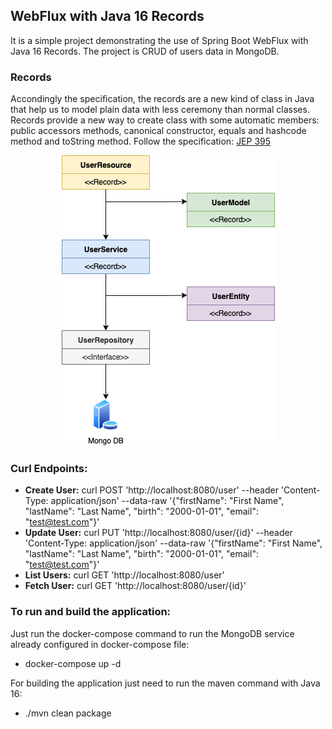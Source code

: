## WebFlux with Java 16 Records ##

It is a simple project demonstrating the use of Spring Boot WebFlux with Java 16 Records. The project is CRUD of users data in MongoDB.

### Records ###

Accondingly the specification, the records are a new kind of class in Java that help us to model plain data with less ceremony than normal classes. Records provide a new way to create class with some automatic members: public accessors methods, canonical constructor, equals and hashcode method and toString method. Follow the specification: <a href="https://openjdk.java.net/jeps/395" target="_blank">JEP 395</a>

<p align="center">
    <img src="https://github.com/welsoncarvalho/sb-record/blob/master/images/diagram.png" alt="Class Diagram">
</p>

### Curl Endpoints: ###

- **Create User:** curl POST 'http://localhost:8080/user' --header 'Content-Type: application/json' --data-raw '{"firstName": "First Name", "lastName": "Last Name", "birth": "2000-01-01", "email": "test@test.com"}'
- **Update User:** curl PUT 'http://localhost:8080/user/{id}' --header 'Content-Type: application/json' --data-raw '{"firstName": "First Name", "lastName": "Last Name", "birth": "2000-01-01", "email": "test@test.com"}'
- **List Users:** curl GET 'http://localhost:8080/user'
- **Fetch User:** curl GET 'http://localhost:8080/user/{id}'

### To run and build the application: ###

Just run the docker-compose command to run the MongoDB service already configured in docker-compose file:

- docker-compose up -d

For building the application just need to run the maven command with Java 16:

- ./mvn clean package
